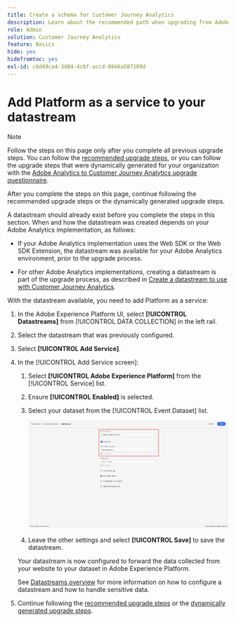```yaml
---
title: Create a schema for Customer Journey Analytics
description: Learn about the recommended path when upgrading from Adobe Analytics to Customer Journey Analytics
role: Admin
solution: Customer Journey Analytics
feature: Basics
hide: yes
hidefromtoc: yes
exl-id: c6d49ca4-3d04-4c0f-accd-8666a587109d
---
```

# Add Platform as a service to your datastream

>[!NOTE]
> 
>Follow the steps on this page only after you complete all previous upgrade steps. You can follow the [recommended upgrade steps](/help/getting-started/cja-upgrade/cja-upgrade-recommendations.md#recommended-upgrade-steps-for-most-organizations), or you can follow the upgrade steps that were dynamically generated for your organization with the [Adobe Analytics to Customer Journey Analytics upgrade questionnaire](https://gigazelle.github.io/cja-ttv/). 
>
>After you complete the steps on this page, continue following the recommended upgrade steps or the dynamically generated upgrade steps. 

<!-- Should we single source this instead of duplicate it? The following steps were copied from: /help/data-ingestion/aepwebsdk.md-->

A datastream should already exist before you complete the steps in this section. When and how the datastream was created depends on your Adobe Analytics implementation, as follows: 

* If your Adobe Analytics implementation uses the Web SDK or the Web SDK Extension, the datastream was available for your Adobe Analytics environment, prior to the upgrade process.

* For other Adobe Analytics implementations, creating a datastream is part of the upgrade process, as described in [Create a datastream to use with Customer Journey Analytics](/help/getting-started/cja-upgrade/cja-upgrade-datastream.md). 

With the datastream available, you need to add Platform as a service:

1. In the Adobe Experience Platform UI, select **[!UICONTROL Datastreams]** from [!UICONTROL DATA COLLECTION] in the left rail.

1. Select the datastream that was previously configured. <!--true?-->

1. Select **[!UICONTROL Add Service]**.

1. In the [!UICONTROL Add Service screen]:

   1. Select **[!UICONTROL Adobe Experience Platform]** from the [!UICONTROL Service] list.

   1. Ensure **[!UICONTROL Enabled]** is selected.

   1. Select your dataset from the [!UICONTROL Event Dataset] list.

      ![Datastream AEP service](./assets/datastream-aep-service.png)

   1. Leave the other settings and select **[!UICONTROL Save]** to save the datastream.

   Your datastream is now configured to forward the data collected from your website to your dataset in Adobe Experience Platform.

   See [Datastreams overview](https://experienceleague.adobe.com/docs/experience-platform/datastreams/overview.html) for more information on how to configure a datastream and how to handle sensitive data.

1. Continue following the [recommended upgrade steps](/help/getting-started/cja-upgrade/cja-upgrade-recommendations.md#recommended-upgrade-steps-for-most-organizations) or the [dynamically generated upgrade steps](https://gigazelle.github.io/cja-ttv/).

